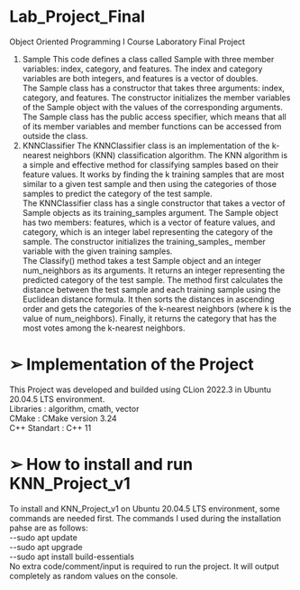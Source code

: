 # Lab_Project_Final
Object Oriented Programming I Course Laboratory Final Project

1. Sample
This code defines a class called Sample with three member variables: index, category, and features. The index and category variables are both integers, and features is a vector of doubles.<br />
The Sample class has a constructor that takes three arguments: index, category, and features. The constructor initializes the member variables of the Sample object with the values of the corresponding arguments.<br />
The Sample class has the public access specifier, which means that all of its member variables and member functions can be accessed from outside the class.<br />
2. KNNClassifier
The KNNClassifier class is an implementation of the k-nearest neighbors (KNN) classification algorithm. The KNN algorithm is a simple and effective method for classifying samples based on their feature values. It works by finding the k training samples that are most similar to a given test sample and then using the categories of those samples to predict the category of the test sample.<br />
The KNNClassifier class has a single constructor that takes a vector of Sample objects as its training_samples argument. The Sample object has two members: features, which is a vector of feature values, and category, which is an integer label representing the category of the sample. The constructor initializes the training_samples_ member variable with the given training samples.<br />
The Classify() method takes a test Sample object and an integer num_neighbors as its arguments. It returns an integer representing the predicted category of the test sample. The method first calculates the distance between the test sample and each training sample using the Euclidean distance formula. It then sorts the distances in ascending order and gets the categories of the k-nearest neighbors (where k is the value of num_neighbors). Finally, it returns the category that has the most votes among the k-nearest neighbors.<br />
# ➢ Implementation of the Project
This Project was developed and builded using CLion 2022.3 in Ubuntu 20.04.5 LTS environment. <br />
Libraries : algorithm, cmath, vector <br />
CMake : CMake version 3.24 <br />
C++ Standart : C++ 11 <br />
# ➢ How to install and run KNN_Project_v1
To install and KNN_Project_v1 on Ubuntu 20.04.5 LTS environment, some commands are needed first. The commands I used during the installation pahse are as follows:<br />
--sudo apt update <br />
--sudo apt upgrade <br />
--sudo apt install build-essentials <br />
No extra code/comment/input is required to run the project. It will output completely as random values on the console.

